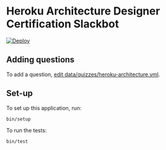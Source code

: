# Heroku Architecture Designer Certification Slackbot

[![Deploy](https://www.herokucdn.com/deploy/button.svg)](https://heroku.com/deploy)

## Adding questions

To add a question, [edit data/quizzes/heroku-architecture.yml](https://github.com/trineo/heroku-architecture-certification-slack-bot/edit/study/data/quizzes/heroku-architecture.yml).

## Set-up

To set up this application, run:

    bin/setup

To run the tests:

    bin/test
